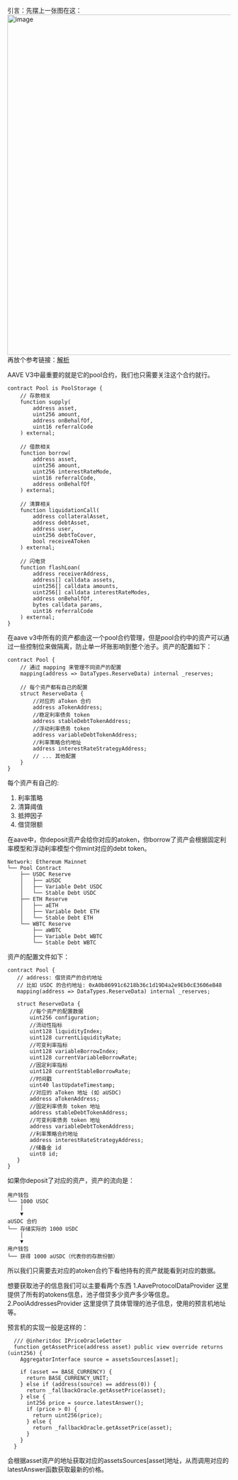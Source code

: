 引言：先摆上一张图在这：
<img width="767" alt="image" src="https://github.com/user-attachments/assets/7285a792-646e-4711-bdee-3c0a7c38daa6">
再放个参考链接：[解析](https://mirror.xyz/0x4339eA909BF03E7328AC14c75aF0940c082EA994/p1UxvRfJ_cTy-fZcEi66-AkEsb8jifZ9hNz5RUVptvU)

AAVE V3中最重要的就是它的pool合约，我们也只需要关注这个合约就行。
```
contract Pool is PoolStorage {
    // 存款相关
    function supply(
        address asset,
        uint256 amount,
        address onBehalfOf,
        uint16 referralCode
    ) external;

    // 借款相关
    function borrow(
        address asset,
        uint256 amount,
        uint256 interestRateMode,
        uint16 referralCode,
        address onBehalfOf
    ) external;

    // 清算相关
    function liquidationCall(
        address collateralAsset,
        address debtAsset,
        address user,
        uint256 debtToCover,
        bool receiveAToken
    ) external;

    // 闪电贷
    function flashLoan(
        address receiverAddress,
        address[] calldata assets,
        uint256[] calldata amounts,
        uint256[] calldata interestRateModes,
        address onBehalfOf,
        bytes calldata params,
        uint16 referralCode
    ) external;
}
```
在aave v3中所有的资产都由这一个pool合约管理，但是pool合约中的资产可以通过一些控制位来做隔离，防止单一坏账影响到整个池子。资产的配置如下：
```
contract Pool {
    // 通过 mapping 来管理不同资产的配置
    mapping(address => DataTypes.ReserveData) internal _reserves;
    
    // 每个资产都有自己的配置
    struct ReserveData {
        //对应的 aToken 合约
        address aTokenAddress;
        //稳定利率债务 token
        address stableDebtTokenAddress;
        //浮动利率债务 token
        address variableDebtTokenAddress;
        //利率策略合约地址
        address interestRateStrategyAddress;
        // ... 其他配置
    }
}
```
每个资产有自己的:

1. 利率策略
2. 清算阈值
3. 抵押因子
4. 借贷限额

在aave中，你deposit资产会给你对应的atoken，你borrow了资产会根据固定利率模型和浮动利率模型个你mint对应的debt token。
```
Network: Ethereum Mainnet
└── Pool Contract
    ├── USDC Reserve
    │   ├── aUSDC
    │   ├── Variable Debt USDC
    │   └── Stable Debt USDC
    ├── ETH Reserve
    │   ├── aETH
    │   ├── Variable Debt ETH
    │   └── Stable Debt ETH
    └── WBTC Reserve
        ├── aWBTC
        ├── Variable Debt WBTC
        └── Stable Debt WBTC
 ```
 资产的配置文件如下：
 ```
 contract Pool {
    // address: 借贷资产的合约地址
    // 比如 USDC 的合约地址: 0xA0b86991c6218b36c1d19D4a2e9Eb0cE3606eB48
    mapping(address => DataTypes.ReserveData) internal _reserves;

    struct ReserveData {
        //每个资产的配置数据
        uint256 configuration;
        //流动性指标
        uint128 liquidityIndex;
        uint128 currentLiquidityRate;
        //可变利率指标
        uint128 variableBorrowIndex;
        uint128 currentVariableBorrowRate;
        //固定利率指标
        uint128 currentStableBorrowRate;
        //时间戳
        uint40 lastUpdateTimestamp;
        //对应的 aToken 地址 (如 aUSDC)
        address aTokenAddress;
        //固定利率债务 token 地址
        address stableDebtTokenAddress;
        //可变利率债务 token 地址
        address variableDebtTokenAddress;
        //利率策略合约地址
        address interestRateStrategyAddress;
        //储备金 id
        uint8 id;
    }
}
```
如果你deposit了对应的资产，资产的流向是：
```
用户钱包
└── 1000 USDC
    │
    ▼
aUSDC 合约
└── 存储实际的 1000 USDC
    │
    ▼
用户钱包
└── 获得 1000 aUSDC（代表你的存款份额）
```
所以我们只需要去对应的atoken合约下看他持有的资产就能看到对应的数据。


想要获取池子的信息我们可以主要看两个东西
1.AaveProtocolDataProvider  这里提供了所有的atokens信息，池子借贷多少资产多少等信息。
2.PoolAddressesProvider  这里提供了具体管理的池子信息，使用的预言机地址等。

预言机的实现一般是这样的：
```
  /// @inheritdoc IPriceOracleGetter
  function getAssetPrice(address asset) public view override returns (uint256) {
    AggregatorInterface source = assetsSources[asset];

    if (asset == BASE_CURRENCY) {
      return BASE_CURRENCY_UNIT;
    } else if (address(source) == address(0)) {
      return _fallbackOracle.getAssetPrice(asset);
    } else {
      int256 price = source.latestAnswer();
      if (price > 0) {
        return uint256(price);
      } else {
        return _fallbackOracle.getAssetPrice(asset);
      }
    }
  }
```
会根据asset资产的地址获取对应的assetsSources[asset]地址，从而调用对应的latestAnswer函数获取最新的价格。